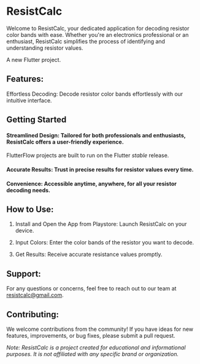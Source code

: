 # ResistCalc
Welcome to ResistCalc, your dedicated application for decoding resistor color bands with ease. Whether you're an electronics professional or an enthusiast, ResistCalc simplifies the process of identifying and understanding resistor values.

A new Flutter project.
## Features:
Effortless Decoding: Decode resistor color bands effortlessly with our intuitive interface.

## Getting Started
#### Streamlined Design: Tailored for both professionals and enthusiasts, ResistCalc offers a user-friendly experience.

FlutterFlow projects are built to run on the Flutter _stable_ release.
#### Accurate Results: Trust in precise results for resistor values every time.

#### Convenience: Accessible anytime, anywhere, for all your resistor decoding needs.

## How to Use:
1. Install and Open the App from Playstore: Launch ResistCalc on your device.

2. Input Colors: Enter the color bands of the resistor you want to decode.

3. Get Results: Receive accurate resistance values promptly.

## Support:
For any questions or concerns, feel free to reach out to our team at resistcalc@gmail.com.

## Contributing:
We welcome contributions from the community! If you have ideas for new features, improvements, or bug fixes, please submit a pull request.


*Note: ResistCalc is a project created for educational and informational purposes. It is not affiliated with any specific brand or organization.*
